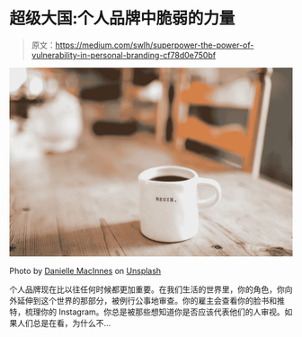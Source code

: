 # 超级大国:个人品牌中脆弱的力量

> 原文：<https://medium.com/swlh/superpower-the-power-of-vulnerability-in-personal-branding-cf78d0e750bf>

![](img/9d87880a3183a4bf42af66c05df5592a.png)

Photo by [Danielle MacInnes](https://unsplash.com/photos/IuLgi9PWETU?utm_source=unsplash&utm_medium=referral&utm_content=creditCopyText) on [Unsplash](https://unsplash.com/search/photos/personal-branding?utm_source=unsplash&utm_medium=referral&utm_content=creditCopyText)

个人品牌现在比以往任何时候都更加重要。在我们生活的世界里，你的角色，你向外延伸到这个世界的那部分，被例行公事地审查。你的雇主会查看你的脸书和推特，梳理你的 Instagram。你总是被那些想知道你是否应该代表他们的人审视。如果人们总是在看，为什么不…